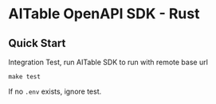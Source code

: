 
# AITable OpenAPI SDK - Rust


## Quick Start

Integration Test, run AITable SDK to run with remote base url

```
make test
```


If no `.env` exists, ignore test.